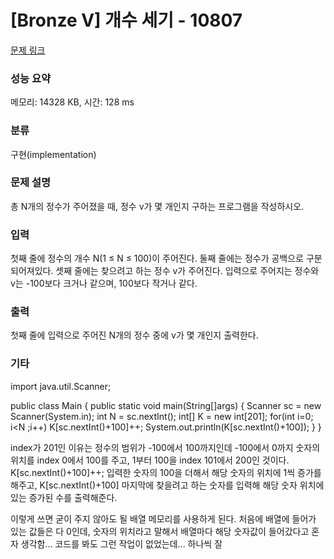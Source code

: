# [Bronze V] 개수 세기 - 10807 

[문제 링크](https://www.acmicpc.net/problem/10807) 

### 성능 요약

메모리: 14328 KB, 시간: 128 ms

### 분류

구현(implementation)

### 문제 설명

<p>총 N개의 정수가 주어졌을 때, 정수 v가 몇 개인지 구하는 프로그램을 작성하시오.</p>

### 입력 

 <p>첫째 줄에 정수의 개수 N(1 ≤ N ≤ 100)이 주어진다. 둘째 줄에는 정수가 공백으로 구분되어져있다. 셋째 줄에는 찾으려고 하는 정수 v가 주어진다. 입력으로 주어지는 정수와 v는 -100보다 크거나 같으며, 100보다 작거나 같다.</p>

### 출력 

 <p>첫째 줄에 입력으로 주어진 N개의 정수 중에 v가 몇 개인지 출력한다.</p>


### 기타

import java.util.Scanner;

public class Main {
	public static void main(String[]args) {
		Scanner sc = new Scanner(System.in);
		int N = sc.nextInt();
		int[] K = new int[201];
		for(int i=0; i<N ;i++) 
			K[sc.nextInt()+100]++;
		System.out.println(K[sc.nextInt()+100]);
	}
}

index가 201인 이유는 정수의 범위가 -100에서 100까지인데 -100에서 0까지 숫자의 위치를 index 0에서 100를 주고,
1부터 100을 index 101에서 200인 것이다. 
K[sc.nextInt()+100]++; 입력한 숫자의 100을 더해서 해당 숫자의 위치에 1씩 증가를 해주고, 
K[sc.nextInt()+100] 마지막에 찾을려고 하는 숫자를 입력해 해당 숫자 위치에 있는 증가된 수를 출력해준다.

이렇게 쓰면 굳이 주지 않아도 될 배열 메모리를 사용하게 된다.
처음에 배열에 들어가 있는 값들은 다 0인데, 숫자의 위치라고 말해서 배열마다 해당 숫자값이 들어갔다고 혼자 생각함...
코드를 봐도 그런 작업이 없었는데... 하나씩 잘 
